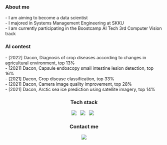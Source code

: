<h3> About me </h3>
- I am aiming to become a data scientist <br>
- I majored in Systems Management Engineering at SKKU <br>
- I am currently participating in the Boostcamp AI Tech 3rd Computer Vision track <br>

<h3> AI contest </h3>
- [2022] Dacon, Diagnosis of crop diseases according to changes in agricultural environment, top 13% <br>
- [2021] Dacon, Capsule endoscopy small intestine lesion detection, top 16% <br>
- [2021] Dacon, Crop disease classification, top 33% <br>
- [2021] Dacon, Camera image quality improvement, top 28% <br>
- [2021] Dacon, Arctic sea ice prediction using satellite imagery, top 14% <br>

<div align="center"> <h3> Tech stack </h3>
<img src="https://img.shields.io/badge/Python-3776AB?style=flat-plastic&logo=Python&logoColor=white"/> </a> &nbsp
<img src="https://img.shields.io/badge/Pytorch-EE4C2C?style=flat-plastic&logo=Pytorch&logoColor=white"/> </a> &nbsp
<img src="https://img.shields.io/badge/Wandb-FFBE00?style=flat-plastic&logo=Weightsandbiases&logoColor=white"/> </a> &nbsp
</div>

<div align="center"> <h3> Contact me </h3>
<a href="mailto:idw960510@gmail.com"><img src="https://img.shields.io/badge/Gmail-d14836?style=flat-square&logo=Gmail&logoColor=white&link=idw960510@gmail.com"/> </a>
</div>
